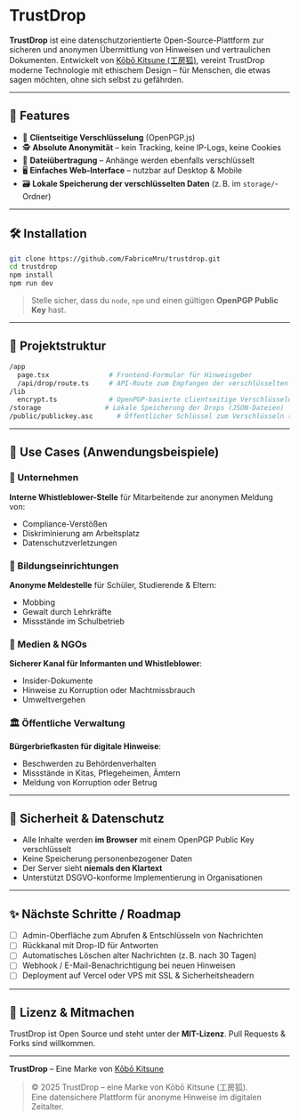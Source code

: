 # TrustDrop

**TrustDrop** ist eine datenschutzorientierte Open-Source-Plattform zur sicheren und anonymen Übermittlung von Hinweisen und vertraulichen Dokumenten. Entwickelt von [Kōbō Kitsune (工房狐)](#), vereint TrustDrop moderne Technologie mit ethischem Design – für Menschen, die etwas sagen möchten, ohne sich selbst zu gefährden.

---

## 🚀 Features

- 🔐 **Clientseitige Verschlüsselung** (OpenPGP.js)
- 🕵️ **Absolute Anonymität** – kein Tracking, keine IP-Logs, keine Cookies
- 📎 **Dateiübertragung** – Anhänge werden ebenfalls verschlüsselt
- 🖥️ **Einfaches Web-Interface** – nutzbar auf Desktop & Mobile
- 🗃️ **Lokale Speicherung der verschlüsselten Daten** (z. B. im `storage/`-Ordner)

---

## 🛠️ Installation

```bash
git clone https://github.com/FabriceMru/trustdrop.git
cd trustdrop
npm install
npm run dev
```

> Stelle sicher, dass du `node`, `npm` und einen gültigen **OpenPGP Public Key** hast.

---

## 📄 Projektstruktur

```bash
/app
  page.tsx               # Frontend-Formular für Hinweisgeber
  /api/drop/route.ts     # API-Route zum Empfangen der verschlüsselten Nachricht
/lib
  encrypt.ts             # OpenPGP-basierte clientseitige Verschlüsselung
/storage                # Lokale Speicherung der Drops (JSON-Dateien)
/public/publickey.asc      # Öffentlicher Schlüssel zum Verschlüsseln (optional)
```

---

## 🧪 Use Cases (Anwendungsbeispiele)

### 🏢 Unternehmen
**Interne Whistleblower-Stelle** für Mitarbeitende zur anonymen Meldung von:
- Compliance-Verstößen
- Diskriminierung am Arbeitsplatz
- Datenschutzverletzungen

### 🏫 Bildungseinrichtungen
**Anonyme Meldestelle** für Schüler, Studierende & Eltern:
- Mobbing
- Gewalt durch Lehrkräfte
- Missstände im Schulbetrieb

### 📰 Medien & NGOs
**Sicherer Kanal für Informanten und Whistleblower**:
- Insider-Dokumente
- Hinweise zu Korruption oder Machtmissbrauch
- Umweltvergehen

### 🏛️ Öffentliche Verwaltung
**Bürgerbriefkasten für digitale Hinweise**:
- Beschwerden zu Behördenverhalten
- Missstände in Kitas, Pflegeheimen, Ämtern
- Meldung von Korruption oder Betrug

---

## 🔐 Sicherheit & Datenschutz

- Alle Inhalte werden **im Browser** mit einem OpenPGP Public Key verschlüsselt
- Keine Speicherung personenbezogener Daten
- Der Server sieht **niemals den Klartext**
- Unterstützt DSGVO-konforme Implementierung in Organisationen

---

## ✨ Nächste Schritte / Roadmap

- [ ] Admin-Oberfläche zum Abrufen & Entschlüsseln von Nachrichten
- [ ] Rückkanal mit Drop-ID für Antworten
- [ ] Automatisches Löschen alter Nachrichten (z. B. nach 30 Tagen)
- [ ] Webhook / E-Mail-Benachrichtigung bei neuen Hinweisen
- [ ] Deployment auf Vercel oder VPS mit SSL & Sicherheitsheadern

---

## 🧠 Lizenz & Mitmachen

TrustDrop ist Open Source und steht unter der **MIT-Lizenz**. Pull Requests & Forks sind willkommen.

---

**TrustDrop** – Eine Marke von [Kōbō Kitsune](#)
> © 2025 TrustDrop – eine Marke von Kōbō Kitsune (工房狐).  
Eine datensichere Plattform für anonyme Hinweise im digitalen Zeitalter.
